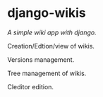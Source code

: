 django-wikis
============

*A simple wiki app with django.*

Creation/Edtion/view of wikis.

Versions management.

Tree management of wikis.

Cleditor edition.
